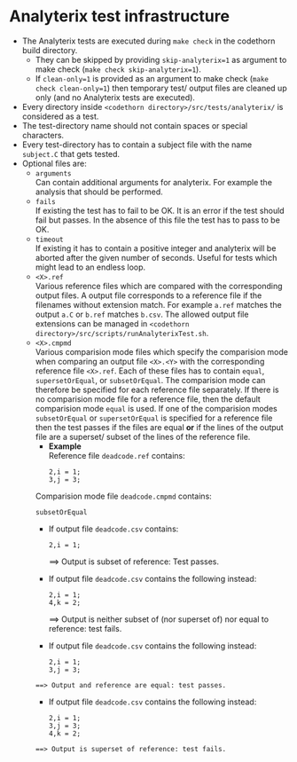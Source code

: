 Analyterix test infrastructure
==============================
 * The Analyterix tests are executed during `make check` in the codethorn build directory.
   * They can be skipped by providing `skip-analyterix=1` as argument to make check (`make check skip-analyterix=1`).
   * If `clean-only=1` is provided as an argument to make check (`make check clean-only=1`) then temporary test/ output files are cleaned up only (and no Analyterix tests are executed).
 * Every directory inside `<codethorn directory>/src/tests/analyterix/` is considered as a test.
 * The test-directory name should not contain spaces or special characters.
 * Every test-directory has to contain a subject file with the name `subject.C` that gets tested.
 * Optional files are:
   * `arguments`  
     Can contain additional arguments for analyterix. For example the analysis that should be performed.
   * `fails`  
     If existing the test has to fail to be OK. It is an error if the test should fail but passes. In the absence of this file the test has to pass to be OK.
   * `timeout`  
     If existing it has to contain a positive integer and analyterix will be aborted after the given number of seconds. Useful for tests which might lead to an endless loop.
   * `<X>.ref`  
     Various reference files which are compared with the corresponding output files. A output file corresponds to a reference file if the filenames without extension match. For example `a.ref` matches the output `a.C` or `b.ref` matches `b.csv`. The allowed output file extensions can be managed in `<codethorn directory>/src/scripts/runAnalyterixTest.sh`.
   * `<X>.cmpmd`  
     Various comparision mode files which specify the comparision mode when comparing an output file `<X>.<Y>` with the corresponding reference file `<X>.ref`. Each of these files has to contain `equal`, `supersetOrEqual`, or `subsetOrEqual`. The comparision mode can therefore be specified for each reference file separately. If there is no comparision mode file for a reference file, then the default comparision mode `equal` is used. If one of the comparision modes `subsetOrEqual` or `supersetOrEqual` is specified for a reference file then the test passes if the files are equal **or** if the lines of the output file are a superset/ subset of the lines of the reference file. 
     * **Example**  
      Reference file `deadcode.ref` contains:
        ~~~
        2,i = 1;
        3,j = 3;
        ~~~
      Comparision mode file `deadcode.cmpmd` contains:
        ~~~
        subsetOrEqual
        ~~~ 
        * If output file `deadcode.csv` contains:
          ~~~       
          2,i = 1;
          ~~~
    
          ==> Output is subset of reference: Test passes.
    
        * If output file `deadcode.csv` contains the following instead:
          ~~~
          2,i = 1;
          4,k = 2;
          ~~~
          ==> Output is neither subset of (nor superset of) nor equal to reference: test fails.
    
        * If output file `deadcode.csv` contains the following instead:
          ~~~
          2,i = 1;
          3,j = 3;
          ~~~
         ==> Output and reference are equal: test passes.
    
        * If output file `deadcode.csv` contains the following instead:
          ~~~
          2,i = 1;
          3,j = 3;
          4,k = 2;
          ~~~
         ==> Output is superset of reference: test fails.
